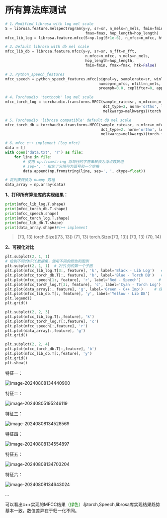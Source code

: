 # 所有算法库测试

```python
# 1、Modified librosa with log mel scale 
S = librosa.feature.melspectrogram(y=y, sr=sr, n_mels=n_mels, fmin=fmin,
                                    fmax=fmax, hop_length=hop_length)
mfcc_lib_log = librosa.feature.mfcc(S=np.log(S+1e-6), n_mfcc=n_mfcc, htk=False,hop_length=hop_length,win_length=win_length)

# 2、Default librosa with db mel scale
mfcc_lib_db = librosa.feature.mfcc(y=y, sr=sr, n_fft=n_fft,
                                    n_mfcc=n_mfcc, n_mels=n_mels,
                                    hop_length=hop_length,
                                    fmin=fmin, fmax=fmax, htk=False)

# 3、Python_speech_features
mfcc_speech = python_speech_features.mfcc(signal=y, samplerate=sr, winlen=win_length / sr, winstep=hop_length / sr,
                                          numcep=n_mfcc, nfilt=n_mels, nfft=n_fft, lowfreq=fmin, highfreq=sr//2,
                                          preemph=0.0, ceplifter=0, appendEnergy=False, winfunc=hann)

# 4、Torchaudio 'textbook' log mel scale
mfcc_torch_log = torchaudio.transforms.MFCC(sample_rate=sr, n_mfcc=n_mfcc,
                                            dct_type=2, norm='ortho', log_mels=True,
                                            melkwargs=melkwargs)(torch.from_numpy(y))

# 5、Torchaudio 'librosa compatible' default dB mel scale
mfcc_torch_db = torchaudio.transforms.MFCC(sample_rate=sr, n_mfcc=n_mfcc,
                                           dct_type=2, norm='ortho', log_mels=False,
                                           melkwargs=melkwargs)(torch.from_numpy(y))

# 6、mfcc c++ implement (log mfcc)
data = []
with open('data.txt', 'r') as file:
    for line in file:
        # 使用 np.fromstring 将每行的字符串转换为浮点数数组
        # sep=', ' 指定了分隔符为逗号和一个空格
        data.append(np.fromstring(line, sep=', ', dtype=float))

# 将列表转换为 numpy 数组
data_array = np.array(data)
```

**1、打印所有算法库的实现结果：**

```python
print(mfcc_lib_log.T.shape)
print(mfcc_torch_db.T.shape)
print(mfcc_speech.shape)
print(mfcc_torch_log.T.shape)
print(mfcc_lib_db.T.shape)
print(data_array.shape)#c++ implement
```

> (73, 13)
> torch.Size([73, 13])
> (71, 13)
> torch.Size([73, 13])
> (73, 13)
> (70, 14)

**2、可视化对比**

```python
plt.subplot(2, 1, 1)
# 绘制不同的MFCC数据集，使用不同的颜色和图例
plt.subplot(2, 1, 1)  # 2行1列的第一个子图
plt.plot(mfcc_lib_log.T[3:, feature], 'k', label='Black - Lib Log')   # 黑色
plt.plot(mfcc_torch_db.T[:, feature], 'b', label='Blue - Torch DB')   # 蓝色
plt.plot(mfcc_speech[1:, feature], 'r', label='Red - Speech')        # 红色
plt.plot(mfcc_torch_log.T[3:, feature], 'c', label='Cyan - Torch Log') # 青色
plt.plot(data_array[:, feature], 'g', label='Green - C++ Imp')     # 绿色
plt.plot(mfcc_lib_db.T[:, feature], 'y', label='Yellow - Lib DB')      # 黄色
plt.legend()
plt.grid()

plt.subplot(2, 2, 3)
plt.plot(mfcc_lib_log.T[:,feature], 'k')
plt.plot(mfcc_torch_log.T[:,feature], 'c')
plt.plot(mfcc_speech[:,feature], 'r')
plt.plot(data_array[:,feature], 'g')
plt.grid()

plt.subplot(2, 2, 4)
plt.plot(mfcc_torch_db.T[:,feature], 'b')
plt.plot(mfcc_lib_db.T[:,feature], 'y')
plt.grid()
plt.show()
```

特征一：

![image-20240808134440900](https://cdn.jsdelivr.net/gh/2690170518/blogimage@main/img/image-20240808134440900.png)

特征二：

![image-20240805195246119](https://cdn.jsdelivr.net/gh/2690170518/blogimage@main/img/image-20240805195246119.png)

特征三：

![image-20240808134528569](https://cdn.jsdelivr.net/gh/2690170518/blogimage@main/img/image-20240808134528569.png)

特征四：

![image-20240808134554897](https://cdn.jsdelivr.net/gh/2690170518/blogimage@main/img/image-20240808134554897.png)

特征五：

![image-20240808134703204](https://cdn.jsdelivr.net/gh/2690170518/blogimage@main/img/image-20240808134703204.png)

特征六：

![image-20240808134643024](https://cdn.jsdelivr.net/gh/2690170518/blogimage@main/img/image-20240808134643024.png)

...

可以看出c++实现的MFCC结果<font color='green'>（绿色）</font>与torch,Speech,librosa库实现结果趋势基本一致，数值差异在于归一化不同。